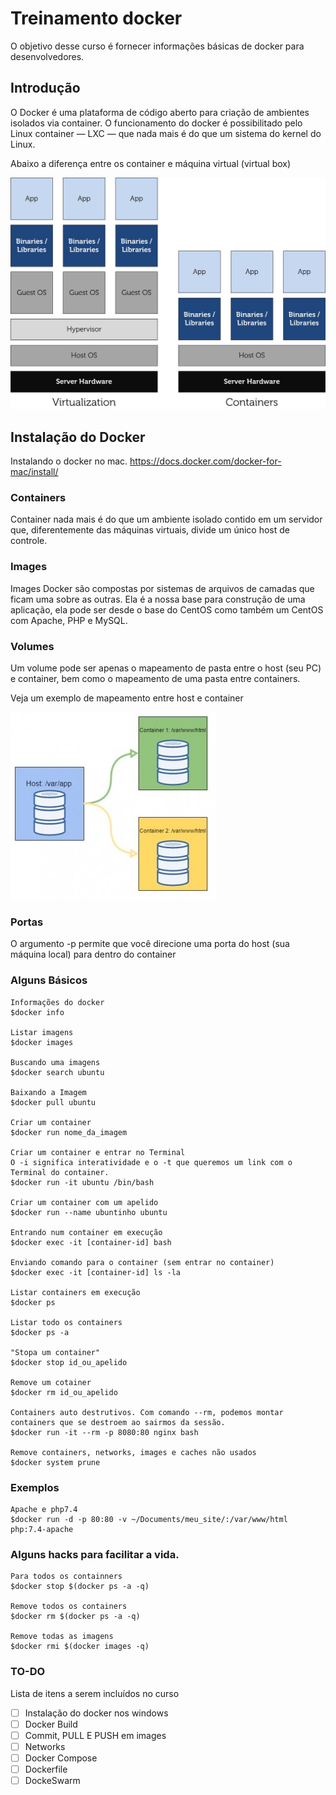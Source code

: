 # Treinamento docker

O objetivo desse curso é fornecer informações básicas de docker para desenvolvedores.

## Introdução

O Docker é uma plataforma de código aberto para criação de ambientes isolados via container. O funcionamento do docker é possibilitado pelo Linux container — LXC — que nada mais é do que um sistema do kernel do Linux. 

Abaixo a diferença entre os container e máquina virtual (virtual box)

![Containers X Virtualizadores](images/lxc-vm.jpg)

## Instalação do Docker

Instalando o docker no mac. https://docs.docker.com/docker-for-mac/install/


### Containers
Container nada mais é do que um ambiente isolado contido em um servidor que, diferentemente das máquinas virtuais, divide um único host de controle.


### Images
Images Docker são compostas por sistemas de arquivos de camadas que ficam uma sobre as outras. Ela é a nossa base para construção de uma aplicação, ela pode ser desde o base do CentOS como também um CentOS com Apache, PHP e MySQL.

### Volumes

Um volume pode ser apenas o mapeamento de pasta entre o host (seu PC) e container, bem como o mapeamento de uma pasta entre containers.

Veja um exemplo de mapeamento entre host e container

![Mapeamento entre host e container:](images/host_container-e1439675513141.jpg)


### Portas

O argumento -p permite que você direcione uma porta do host (sua máquina local) para dentro do container

### Alguns Básicos

    Informações do docker
    $docker info

    Listar imagens
    $docker images

    Buscando uma imagens
    $docker search ubuntu

    Baixando a Imagem
    $docker pull ubuntu

    Criar um container
    $docker run nome_da_imagem

    Criar um container e entrar no Terminal
    O -i significa interatividade e o -t que queremos um link com o Terminal do container.
    $docker run -it ubuntu /bin/bash

    Criar um container com um apelido
    $docker run --name ubuntinho ubuntu

    Entrando num container em execução
    $docker exec -it [container-id] bash

    Enviando comando para o container (sem entrar no container)
    $docker exec -it [container-id] ls -la

    Listar containers em execução
    $docker ps

    Listar todo os containers
    $docker ps -a

    "Stopa um container"
    $docker stop id_ou_apelido
    
    Remove um cotainer
    $docker rm id_ou_apelido

    Containers auto destrutivos. Com comando --rm, podemos montar containers que se destroem ao sairmos da sessão.
    $docker run -it --rm -p 8080:80 nginx bash

    Remove containers, networks, images e caches não usados
    $docker system prune

### Exemplos
    
    Apache e php7.4
    $docker run -d -p 80:80 -v ~/Documents/meu_site/:/var/www/html php:7.4-apache

### Alguns hacks para facilitar a vida.

    Para todos os containners
    $docker stop $(docker ps -a -q)
    
    Remove todos os containers  
    $docker rm $(docker ps -a -q)
    
    Remove todas as imagens
    $docker rmi $(docker images -q)


### TO-DO

Lista de itens a serem incluídos no curso

- [ ] Instalação do docker nos windows
- [ ] Docker Build
- [ ] Commit, PULL E PUSH em images
- [ ] Networks
- [ ] Docker Compose
- [ ] Dockerfile
- [ ] DockeSwarm
